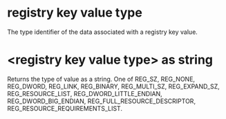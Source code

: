 # registry key value type

The type identifier of the data associated with a registry key value.

# &lt;registry key value type&gt; as string

Returns the type of value as a string. One of REG_SZ, REG_NONE, REG_DWORD, REG_LINK, REG_BINARY, REG_MULTI_SZ, REG_EXPAND_SZ, REG_RESOURCE_LIST, REG_DWORD_LITTLE_ENDIAN, REG_DWORD_BIG_ENDIAN, REG_FULL_RESOURCE_DESCRIPTOR, REG_RESOURCE_REQUIREMENTS_LIST.
